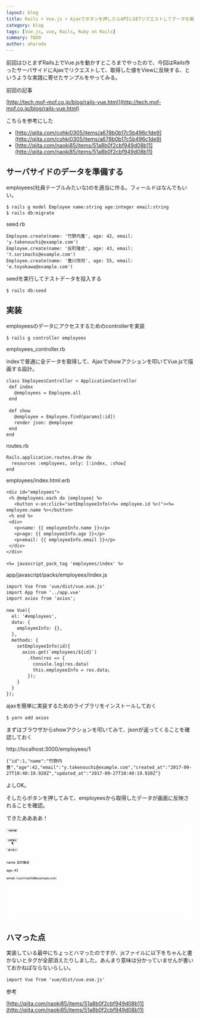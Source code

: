 ```yaml
---
layout: blog
title: Rails + Vue.js + Ajaxでボタンを押したらAPIにGETリクエストしてデータを画面に表示させる
category: blog
tags: [Vue.js, vue, Rails, Ruby on Rails]
summary: TODO
author: aharada
---
```


前回はひとまずRails上でVue.jsを動かすところまでやったので、今回はRails作ったサーバサイドにAjaxでリクエストして、取得した値をViewに反映する、というような実践に寄せたサンプルをやってみる。

前回の記事

[http://tech.mof-mof.co.jp/blog/rails-vue.html](http://tech.mof-mof.co.jp/blog/rails-vue.html)

こちらを参考にした

- [http://qiita.com/cohki0305/items/a678b0b17c5b496c1de9](http://qiita.com/cohki0305/items/a678b0b17c5b496c1de9)
- [http://qiita.com/naoki85/items/51a8b0f2cbf949d08b11](http://qiita.com/naoki85/items/51a8b0f2cbf949d08b11)

## サーバサイドのデータを準備する

employees(社員テーブルみたいな)のを適当に作る。フィールドはなんでもいい。

```
$ rails g model Employee name:string age:integer email:string
$ rails db:migrate
```

seed.rb

```
Employee.create(name: '竹野内豊', age: 42, email: 'y.takenouchi@example.com')
Employee.create(name: '反町隆史', age: 43, email: 't.sorimachi@example.com')
Employee.create(name: '豊川悦司', age: 55, email: 'e.toyokawa@example.com')
```

seedを実行してテストデータを投入する

```
$ rails db:seed
```

## 実装

employeesのデータにアクセスするためのcontrollerを実装

```
$ rails g controller employees
```

employees_controller.rb

indexで普通に全データを取得して、Ajaxでshowアクションを叩いてVue.jsで描画する設計。

```
class EmployeesController < ApplicationController
 def index
   @employees = Employee.all
 end

 def show
   @employee = Employee.find(params[:id])
   render json: @employee
 end
end
```

routes.rb

```
Rails.application.routes.draw do
  resources :employees, only: [:index, :show]
end

```

employees/index.html.erb

```
<div id="employees">
 <% @employees.each do |employee| %>
   <button v-on:click="setEmployeeInfo(<%= employee.id %>)"><%= employee.name %></button>
 <% end %>
 <div>
   <p>name: {{ employeeInfo.name }}</p>
   <p>age: {{ employeeInfo.age }}</p>
   <p>email: {{ employeeInfo.email }}</p>
 </div>
</div>

<%= javascript_pack_tag 'employees/index' %>
```

app/javascript/packs/employees/index.js

```
import Vue from 'vue/dist/vue.esm.js'
import App from '../app.vue'
import axios from 'axios';

new Vue({
  el: '#employees',
  data: {
    employeeInfo: {},
  },
  methods: {
    setEmployeeInfo(id){
      axios.get(`employees/${id}`)
        .then(res => {
          console.log(res.data)
          this.employeeInfo = res.data;
        });
    }
  }
});
```

ajaxを簡単に実装するためのライブラリをインストールしておく

```
$ yarn add axios
```

まずはブラウザからshowアクションを叩いてみて、jsonが返ってくることを確認しておく

http://localhost:3000/employees/1

```
{"id":1,"name":"竹野内豊","age":42,"email":"y.takenouchi@example.com","created_at":"2017-09-27T10:40:19.920Z","updated_at":"2017-09-27T10:40:19.920Z"}
```

よしOK。

そしたらボタンを押してみて、employeesから取得したデータが画面に反映されることを確認。

できたああああ！

![](/images/blog/2017-09-27-rails-vue-sample/rails-vue.gif)

## ハマった点

実装している最中にちょっとハマったのですが、jsファイルに以下をちゃんと書かないとタグが全部消えたりしました。あんまり意味は分かっていませんが書いておかねばならないらしい。

```
import Vue from 'vue/dist/vue.esm.js'
```

参考

[http://qiita.com/naoki85/items/51a8b0f2cbf949d08b11](http://qiita.com/naoki85/items/51a8b0f2cbf949d08b11)
